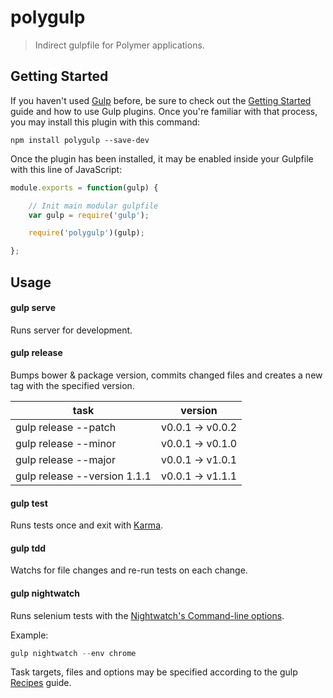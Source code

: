 # polygulp

> Indirect gulpfile for Polymer applications.


## Getting Started

If you haven't used [Gulp](http://gulpjs.com/) before, be sure to check out the [Getting Started](https://github.com/gulpjs/gulp/blob/master/docs/getting-started.md) guide and how to use Gulp plugins. Once you're familiar with that process, you may install this plugin with this command:

```shell
npm install polygulp --save-dev
```

Once the plugin has been installed, it may be enabled inside your Gulpfile with this line of JavaScript:

```js
module.exports = function(gulp) {

    // Init main modular gulpfile
    var gulp = require('gulp');

    require('polygulp')(gulp);

};
```


## Usage

#### gulp serve
Runs server for development.

#### gulp release
Bumps bower & package version, commits changed files and creates a new tag with the specified version.

task                        | version
----------------------------|-----------------
gulp release --patch        | v0.0.1 -> v0.0.2
gulp release --minor        | v0.0.1 -> v0.1.0
gulp release --major        | v0.0.1 -> v1.0.1
gulp release --version 1.1.1| v0.0.1 -> v1.1.1

#### gulp test
Runs tests
 once and exit with [Karma](https://github.com/karma-runner/karma).

#### gulp tdd
Watchs for file changes and re-run tests on each change.

#### gulp nightwatch
Runs selenium tests with the [Nightwatch's Command-line options](http://nightwatchjs.org/guide#command-line-options).

Example:
```js
gulp nightwatch --env chrome
```

Task targets, files and options may be specified according to the gulp [Recipes](https://github.com/gulpjs/gulp/tree/master/docs/recipes) guide.
